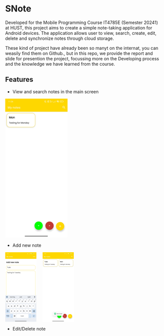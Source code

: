 # SNote

Developed for the Mobile Programming Course IT4785E (Semester 20241) at HUST, this project 
aims to create a simple note-taking application for Android devices. The application allows user to 
view, search, create, edit, delete and synchronize notes through cloud storage.

These kind of project have already been so manyt on the internat, you can weasily find them on Github., but in this repo,
we provide the report and slide for presention the project, focussing more on the Developing process and the knowledge we have learned from the course.


## Features

- View and search notes in the main screen

<img src="assets/HomeFragment.jpg" alt="HomeFragment" width="200">

- Add new note

<div style="display: flex; gap: 20px;">
  <img src="assets/AddNoteFragment.jpg" alt="HomeFragment" width="100">
  <img src="assets/AddNoteFragment2.jpg" alt="HomeFragment" width="100">
</div>



- Edit/Delete note


